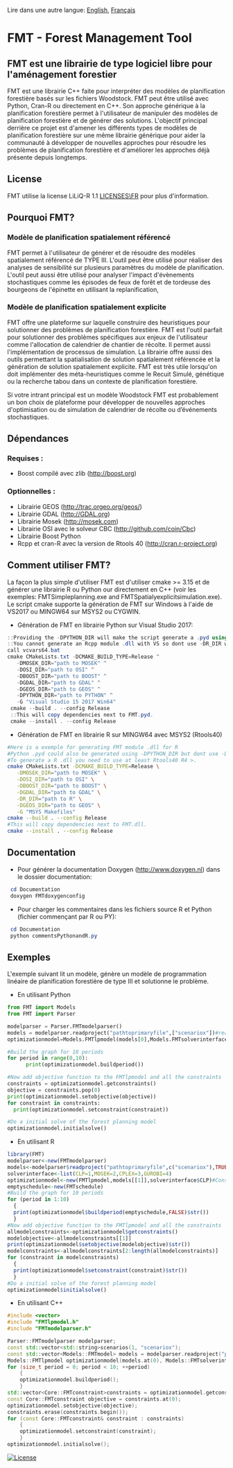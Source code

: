 ﻿Lire dans une autre langue: [English](README.md), [Français](README.fr.md)

# FMT - Forest Management Tool

## FMT est une librairie de type logiciel libre pour l'aménagement forestier

FMT est une librairie C++ faite pour interpréter des modèles de planification forestière basés sur les fichiers Woodstock. FMT peut être utilisé avec Python, Cran-R ou directement en C++. Son approche générique à la planification forestière permet à l'utilisateur de manipuler des modèles de planification forestière et de générer des solutions. L'objectif principal derrière ce projet est d'amener les différents types de modèles de planification forestière sur une même librairie générique pour aider la communauté à développer de nouvelles approches pour résoudre les problèmes de planification forestière et d'améliorer les approches déjà présente depuis longtemps.
## License 

FMT utilise la license LiLiQ-R 1.1 [LICENSES\FR](LILIQ-R11.txt) pour plus d'information.

## Pourquoi FMT?

### Modèle de planification spatialement référencé

FMT permet à l'utilisateur de générer et de résoudre des modèles spatialement référencé de TYPE III. L'outil peut être utilisé pour réaliser des analyses de sensibilité sur plusieurs paramètres du modèle de planification. L'outil peut aussi être utilisé pour analyser l'impact d'évènements stochastiques comme les épisodes de feux de forêt et de tordeuse des bourgeons de l'épinette en utilisant la replanification, 

### Modèle de planification spatialement explicite

FMT offre une plateforme sur laquelle construire des heuristiques pour solutionner des problèmes de planification forestière. FMT est l'outil parfait pour solutionner des problèmes spécifiques aux enjeux de l'utilisateur comme l'allocation de calendrier de chantier de récolte. Il permet aussi l'implémentation de processus de simulation. La librairie offre aussi des outils permettant la spatialisation de solution spatialement référencée et la génération de solution spatialement explicite. FMT est très utile lorsqu'on doit implémenter des méta-heuristiques comme le Recuit Simulé, génétique ou la recherche tabou dans un contexte de planification forestière. 

Si votre intrant principal est un modèle Woodstock FMT est probablement un bon choix de plateforme pour développer de nouvelles approches d'optimisation ou de simulation de calendrier de récolte ou d’événements stochastiques.


## Dépendances

### Requises :
  + Boost compilé avec zlib (http://boost.org)
### Optionnelles :
  + Librairie GEOS (http://trac.orgeo.org/geos/)
  + Librairie GDAL (http://GDAL.org)
  + Librairie Mosek (http://mosek.com)
  + Librairie OSI avec le solveur CBC (http://github.com/coin/Cbc)
  + Librairie Boost Python
  + Rcpp et cran-R avec la version de Rtools 40 (http://cran.r-project.org)
  
## Comment utiliser FMT?

La façon la plus simple d'utiliser FMT est d'utiliser cmake >= 3.15 et de générer une librairie R ou Python our directement en C++ (voir les exemples: FMTSimpleplanning.exe and FMTSpatialyexplicitsimulation.exe). Le script cmake supporte la génération de FMT sur Windows à l'aide de VS2017 ou MINGW64 sur MSYS2 ou CYGWIN.

+ Génération de FMT en librairie Python sur Visual Studio 2017: 
 
 ```powershell
 ::Providing the -DPYTHON_DIR will make the script generate a .pyd using Boost Python
 ::You cannot generate an Rcpp module .dll with VS so dont use -DR_DIR with VS
 call vcvars64.bat
 cmake CMakeLists.txt -DCMAKE_BUILD_TYPE=Release ^
	-DMOSEK_DIR="path to MOSEK" ^
	-DOSI_DIR="path to OSI" ^
	-DBOOST_DIR="path to BOOST" ^
	-DGDAL_DIR="path to GDAL" ^
	-DGEOS_DIR="path to GEOS" ^
	-DPYTHON_DIR="path to PYTHON" ^
	-G "Visual Studio 15 2017 Win64"
  cmake --build . --config Release
  ::This will copy dependencies next to FMT.pyd.
  cmake --install . --config Release
```

+ Génération de  FMT en librairie R sur MINGW64 avec MSYS2 (Rtools40)
 ```bash
 #Here is a exemple for generating FMT module .dll for R
 #Python .pyd could also be generated using -DPYTHON_DIR but dont use -DPYTHON_DIR and -DR_DIR at the same time
 #To generate a R .dll you need to use at least Rtools40 R4 >.
 cmake CMakeLists.txt -DCMAKE_BUILD_TYPE=Release \
	-DMOSEK_DIR="path to MOSEK" \
	-DOSI_DIR="path to OSI" \
	-DBOOST_DIR="path to BOOST" \
	-DGDAL_DIR="path to GDAL" \
	-DR_DIR="path to R" \
	-DGEOS_DIR="path to GEOS" \
	-G "MSYS Makefiles"
 cmake --build . --config Release
 #This will copy dependencies next to FMT.dll.
 cmake --install . --config Release
 ```

## Documentation

+ Pour générer la documentation Doxygen (http://www.doxygen.nl) dans le dossier documentation:

 ``` powershell
  cd Documentation
  doxygen FMTdoxygenconfig
 ```
+ Pour charger les commentaires dans les fichiers source R et Python (fichier commençant par R ou PY):

 ```powershell
  cd Documentation
  python commentsPythonandR.py
 ```
 ## Exemples
 L'exemple suivant lit un modèle, génère un modèle de programmation linéaire de planification forestière de type III et solutionne le problème.
 + En utilisant Python
  ```python
  from FMT import Models
from FMT import Parser

modelparser = Parser.FMTmodelparser()
models = modelparser.readproject("pathtoprimaryfile",["scenariox"])#read scenario x from the primay file (.pri)
optimizationmodel=Models.FMTlpmodel(models[0],Models.FMTsolverinterface.CLP)#Construct a type III linear programming model from the FMTmodel

#Build the graph for 10 periods
for period in range(0,10):
        print(optimizationmodel.buildperiod())

#Now add objective function to the FMTlpmodel and all the constraints
constraints = optimizationmodel.getconstraints()
objective = constraints.pop(0)
print(optimizationmodel.setobjective(objective))
for constraint in constraints:
    print(optimizationmodel.setconstraint(constraint))

#Do a initial solve of the forest planning model
optimizationmodel.initialsolve()
 ```
  + En utilisant R
  ```R
library(FMT)
modelparser<-new(FMTmodelparser)
models<-modelparser$readproject("pathtoprimaryfile",c("scenariox"),TRUE,TRUE,TRUE)#read scenario x from the primay file (.pri)
solverinterface<-list(CLP=1,MOSEK=2,CPLEX=3,GUROBI=4)
optimizationmodel<-new(FMTlpmodel,models[[1]],solverinterface$CLP)#Construct a type III linear programming model from the FMTmodel
emptyschedule<-new(FMTschedule)
#Build the graph for 10 periods
for (period in 1:10)
	{
	print(optimizationmodel$buildperiod(emptyschedule,FALSE)$str())
	}
#Now add objective function to the FMTlpmodel and all the constraints
allmodelconstraints<-optimizationmodel$getconstraints()
modelobjective<-allmodelconstraints[[1]]
print(optimizationmodel$setobjective(modelobjective)$str())
modelconstraints<-allmodelconstraints[2:length(allmodelconstraints)]
for (constraint in modelconstraints)
	{
	print(optimizationmodel$setconstraint(constraint)$str())
	}
#Do a initial solve of the forest planning model
optimizationmodel$initialsolve()
```
+ En utilisant C++
``` C++
#include <vector>
#include "FMTlpmodel.h"
#include "FMTmodelparser.h"

Parser::FMTmodelparser modelparser;
const std::vector<std::string>scenarios(1, "scenariox");
const std::vector<Models::FMTmodel> models = modelparser.readproject("pathtoprimaryfile", scenarios);
Models::FMTlpmodel optimizationmodel(models.at(0), Models::FMTsolverinterface::MOSEK);
for (size_t period = 0; period < 10; ++period)
	{
	optimizationmodel.buildperiod();
	}
std::vector<Core::FMTconstraint>constraints = optimizationmodel.getconstraints();
const Core::FMTconstraint objective = constraints.at(0);
optimizationmodel.setobjective(objective);
constraints.erase(constraints.begin());
for (const Core::FMTconstraint& constraint : constraints)
	{
	optimizationmodel.setconstraint(constraint);
	}
optimizationmodel.initialsolve();
```
[![License](http://img.shields.io/:license-liliqR11-blue.svg?style=flat-square)](https://forge.gouv.qc.ca/licence/liliq-v1-1/#r%C3%A9ciprocit%C3%A9-liliq-r)
